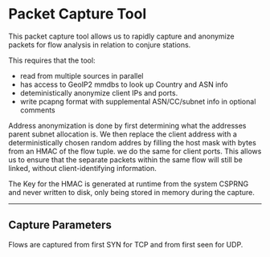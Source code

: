 # Packet Capture Tool

This packet capture tool allows us to rapidly capture and anonymize packets
for flow analysis in relation to conjure stations.

This requires that the tool:

- read from multiple sources in parallel
- has access to GeoIP2 mmdbs to look up Country and ASN info
- deteministically anonymize client IPs and ports.
- write pcapng format with supplemental ASN/CC/subnet info in optional comments

Address anonymization is done by first determining what the addresses parent
subnet allocation is. We then replace the client address with a deterministically
chosen random addres by filling the host mask with bytes from an HMAC of the
flow tuple. we do the same for client ports. This allows us to ensure that the
separate packets within the same flow will still be linked, without
client-identifying information.

The Key for the HMAC is generated at runtime from the system CSPRNG and never
written to disk, only being stored in memory during the capture.

---

## Capture Parameters

Flows are captured from first SYN for TCP and from first seen for UDP.
